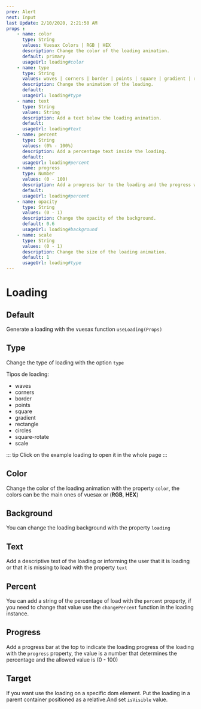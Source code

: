 ```yaml
---
prev: Alert
next: Input
last Update: 2/10/2020, 2:21:50 AM
props : 
    - name: color
      type: String
      values: Vuesax Colors | RGB | HEX
      description: Change the color of the loading animation.
      default: primary
      usageUrl: loading#color
    - name: type
      type: String
      values: waves | corners | border | points | square | gradient | rectangle | circles | square-rotate | scale
      description: Change the animation of the loading.
      default:
      usageUrl: loading#type
    - name: text
      type: String
      values: String
      description: Add a text below the loading animation.
      default: 
      usageUrl: loading#text
    - name: percent
      type: String
      values: (0% - 100%)
      description: Add a percentage text inside the loading.
      default: 
      usageUrl: loading#percent
    - name: progress
      type: Number
      values: (0 - 100)
      description: Add a progress bar to the loading and the progress would be the value.
      default: 
      usageUrl: loading#percent
    - name: opacity
      type: String
      values: (0 - 1)
      description: Change the opacity of the background.
      default: 0.6
      usageUrl: loading#background
    - name: scale
      type: String
      values: (0 - 1)
      description: Change the size of the loading animation.
      default: 1
      usageUrl: loading#type
---
```

# Loading

<card>

## Default

Generate a loading with the vuesax function `useLoading(Props)`

</card>

<card subtitle="Type">

## Type <Badge text="Update" type="warn" />

Change the type of loading with the option `type`

Tipos de loading:
  - waves
  - corners
  - border
  - points
  - square
  - gradient
  - rectangle
  - circles
  - square-rotate
  - scale

::: tip
  Click on the example loading to open it in the whole page
:::

</card>

<card subtitle="Color">

## Color

Change the color of the loading animation with the property `color`, the colors can be the main ones of vuesax or (**RGB**, **HEX**)

</card>

<card subtitle="Background">

## Background

You can change the loading background with the property `loading`

</card>

<card subtitle="Text">

## Text <Badge text="New" />

Add a descriptive text of the loading or informing the user that it is loading or that it is missing to load with the property `text`

</card>

<card subtitle="Percent">

## Percent <Badge text="New" />

You can add a string of the percentage of load with the `percent` property, if you need to change that value use the `changePercent` function in the loading instance.

</card>

<card subtitle="Progress">

## Progress <Badge text="New" />

Add a progress bar at the top to indicate the loading progress of the loading with the `progress` property, the value is a number that determines the percentage and the allowed value is (0 - 100)

</card>

<card subtitle="Target">

## Target <Badge text="New" />

If you want use the loading on a specific dom element. Put the loading in a parent container positioned as a relative.And set `isVisible` value.
</card>

<script setup>
import Api from "../../../theme/global-components/template/API.tsx"
</script>

<Api></Api>
